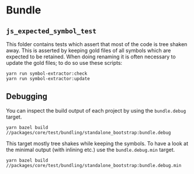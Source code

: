# Bundle

## `js_expected_symbol_test`
This folder contains tests which assert that most of the code is tree shaken away.
This is asserted by keeping gold files of all symbols which are expected to be retained.
When doing renaming it is often necessary to update the gold files; to do so use these scripts:

```
yarn run symbol-extractor:check
yarn run symbol-extractor:update
```

## Debugging 

You can inspect the build output of each project by using the `bundle.debug` target. 

```
yarn bazel build  //packages/core/test/bundling/standalone_bootstrap:bundle.debug
```

This target mostly tree shakes while keeping the symbols. To have a look at the minimal output (with inlining etc.) use the 
`bundle.debug.min` target.

```
yarn bazel build  //packages/core/test/bundling/standalone_bootstrap:bundle.debug.min
```
